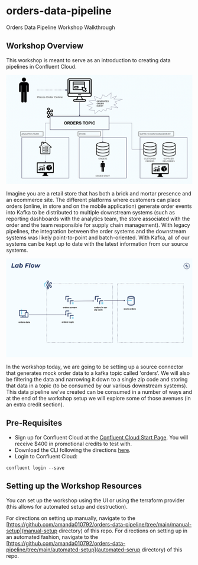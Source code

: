 # orders-data-pipeline
Orders Data Pipeline Workshop Walkthrough 

## Workshop Overview

This workshop is meant to serve as an introduction to creating data pipelines in Confluent Cloud. 

![Workshop Overview](images/workshop_overview.png?raw=true)

Imagine you are a retail store that has both a brick and mortar presence and an ecommerce site. The different platforms where customers can place orders (online, in store and on the mobile application) generate order events into Kafka to be distributed to multiple downstream systems (such as reporting dashboards with the analytics team, the store associated with the order and the team responsible for supply chain management). With legacy pipelines, the integration between the order systems and the downstream systems was likely point-to-point and batch-oriented. With Kafka, all of our systems can be kept up to date with the latest information from our source systems.    

![Workshop Flow](images/workshop_flow.png?raw=true)

In the workshop today, we are going to be setting up a source connector that generates mock order data to a kafka topic called 'orders'. We will also be filtering the data and narrowing it down to a single zip code and storing that data in a topic (to be consumed by our various downstream systems). This data pipeline we've created can be consumed in a number of ways and at the end of the workshop setup we will explore some of those avenues (in an extra credit section). 


## Pre-Requisites

- Sign up for Confluent Cloud at the [Confluent Cloud Start Page](https://www.confluent.io/get-started/). You will receive $400 in promotional credits to test with. 
- Download the CLI following the directions [here](https://docs.confluent.io/confluent-cli/current/install.html).     
- Login to Confluent Cloud: 
```
confluent login --save
```

## Setting up the Workshop Resources 

You can set up the workshop using the UI or using the terraform provider (this allows for automated setup and destruction). 

For directions on setting up manually, navigate to the [https://github.com/amanda010792/orders-data-pipeline/tree/main/manual-setup](manual-setup directory) of this repo. For directions on setting up in an automated fashion, navigate to the [https://github.com/amanda010792/orders-data-pipeline/tree/main/automated-setup](automated-serup directory) of this repo. 
